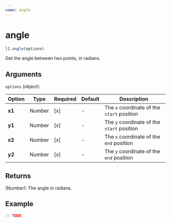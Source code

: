```yaml
---
name: angle
---
```


# angle

```js
l1.angle(options)
```

Get the angle between two points, in radians.

## Arguments

`options` (object):

Option | Type | Required | Default | Description
-- | -- | -- | -- | -- |
**x1** | Number | [x] | - | The `x` coordinate of the `start` position
**y1** | Number | [x] | - | The `y` coordinate of the `start` position
**x2** | Number | [x] | - | The `x` coordinate of the `end` position
**y2** | Number | [x] | - | The `y` coordinate of the `end` position

## Returns

(Number): The angle in radians. 

## Example

```js
// TODO
```
